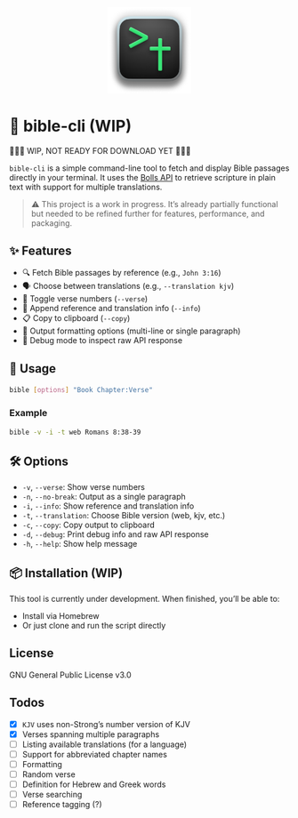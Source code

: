 <p align="center">
  <img src="images/logo.png" alt="Logo" width="150"/>
</p>

# 📖 bible-cli (WIP)

🚧🚧🚧 WIP, NOT READY FOR DOWNLOAD YET 🚧🚧🚧

`bible-cli` is a simple command-line tool to fetch and display Bible passages directly in your terminal. It uses the [Bolls API](https://bolls.life/api/#Random%20verse) to retrieve scripture in plain text with support for multiple translations.

> ⚠️ This project is a work in progress. It’s already partially functional but needed to be refined further for features, performance, and packaging.

## ✨ Features

- 🔍 Fetch Bible passages by reference (e.g., `John 3:16`)
- 🗣 Choose between translations (e.g., `--translation kjv`)
- 🔢 Toggle verse numbers (`--verse`)
- 🧾 Append reference and translation info (`--info`)
- 📋 Copy to clipboard (`--copy`)
- 📜 Output formatting options (multi-line or single paragraph)
- 🐞 Debug mode to inspect raw API response

## 🚀 Usage

```bash
bible [options] "Book Chapter:Verse"
```

### Example

```bash
bible -v -i -t web Romans 8:38-39
```

## 🛠 Options

- `-v`, `--verse`: Show verse numbers
- `-n`, `--no-break`: Output as a single paragraph
- `-i`, `--info`: Show reference and translation info
- `-t`, `--translation`: Choose Bible version (web, kjv, etc.)
- `-c`, `--copy`: Copy output to clipboard
- `-d`, `--debug`: Print debug info and raw API response
- `-h`, `--help`: Show help message

## 📦 Installation (WIP)

This tool is currently under development. When finished, you’ll be able to:
- Install via Homebrew
- Or just clone and run the script directly

## License

GNU General Public License v3.0

## Todos
- [X] `KJV` uses non-Strong’s number version of KJV
- [X] Verses spanning multiple paragraphs
- [ ] Listing available translations (for a language)
- [ ] Support for abbreviated chapter names
- [ ] Formatting
- [ ] Random verse
- [ ] Definition for Hebrew and Greek words
- [ ] Verse searching
- [ ] Reference tagging (?)